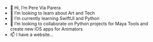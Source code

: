 - 👋 Hi, I’m Pere Via Parera
- 👀 I’m looking to learn about Art and Tech
- 🌱 I’m currently learning SwiftUI and Python
- 💞️ I’m looking to collaborate on Python projects for Maya Tools and create new iOS apps for Animators
- 📫 I have a website...

<!---
perevia/perevia is a ✨ special ✨ repository because its `README.md` (this file) appears on your GitHub profile.
You can click the Preview link to take a look at your changes.
--->
